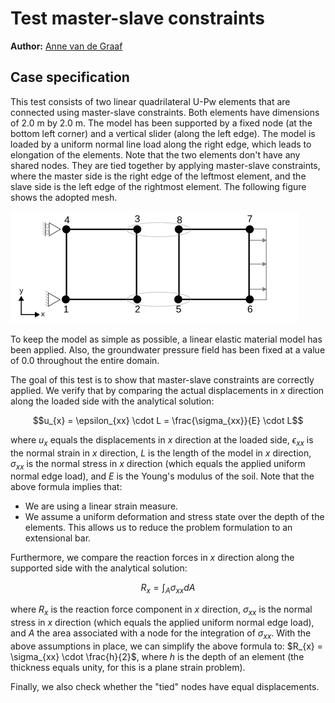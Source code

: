 # Test master-slave constraints

**Author:** [Anne van de Graaf](https://github.com/avdg81)

## Case specification

This test consists of two linear quadrilateral U-Pw elements that are connected using master-slave constraints.  Both elements have dimensions of 2.0 m by 2.0 m.  The model has been supported by a fixed node (at the bottom left corner) and a vertical slider (along the left edge).  The model is loaded by a uniform normal line load along the right edge, which leads to elongation of the elements.  Note that the two elements don't have any shared nodes.  They are tied together by applying master-slave constraints, where the master side is the right edge of the leftmost element, and the slave side is the left edge of the rightmost element.  The following figure shows the adopted mesh.

![Adopted mesh for the master-slave constraints test](mesh.svg)

To keep the model as simple as possible, a linear elastic material model has been applied.  Also, the groundwater pressure field has been fixed at a value of 0.0 throughout the entire domain.

The goal of this test is to show that master-slave constraints are correctly applied.  We verify that by comparing the actual displacements in $`x`$ direction along the loaded side with the analytical solution:
```math
u_{x} = \epsilon_{xx} \cdot L = \frac{\sigma_{xx}}{E} \cdot L
```
where $`u_{x}`$ equals the displacements in $`x`$ direction at the loaded side, $`\epsilon_{xx}`$ is the normal strain in $`x`$ direction, $`L`$ is the length of the model in $`x`$ direction, $`\sigma_{xx}`$ is the normal stress in $`x`$ direction (which equals the applied uniform normal edge load), and $`E`$ is the Young's modulus of the soil.  Note that the above formula implies that:
- We are using a linear strain measure.
- We assume a uniform deformation and stress state over the depth of the elements.  This allows us to reduce the problem formulation to an extensional bar.

Furthermore, we compare the reaction forces in $`x`$ direction along the supported side with the analytical solution:
```math
R_{x} = \int_{A} \sigma_{xx} dA
```
where $`R_{x}`$ is the reaction force component in $`x`$ direction, $`\sigma_{xx}`$ is the normal stress in $`x`$ direction (which equals the applied uniform normal edge load), and $`A`$ the area associated with a node for the integration of $`\sigma_{xx}`$.  With the above assumptions in place, we can simplify the above formula to: $`R_{x} = \sigma_{xx} \cdot \frac{h}{2}`$, where $`h`$ is the depth of an element (the thickness equals unity, for this is a plane strain problem).

Finally, we also check whether the "tied" nodes have equal displacements.